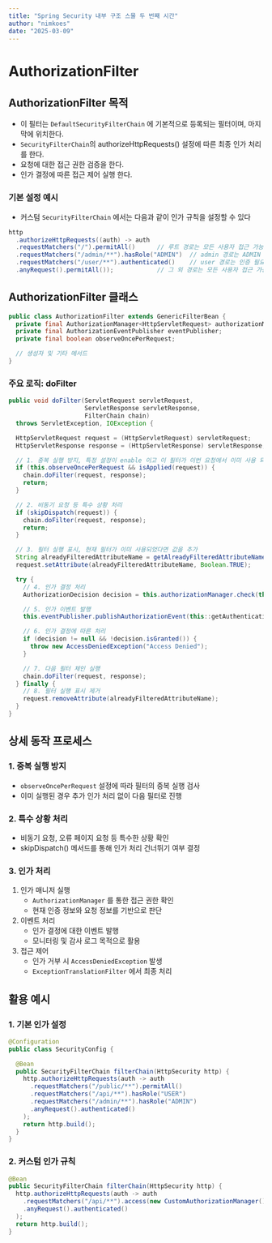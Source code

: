 ```yaml
---
title: "Spring Security 내부 구조 스물 두 번째 시간"
author: "nimkoes"
date: "2025-03-09"
---
```


# AuthorizationFilter

## AuthorizationFilter 목적

- 이 필터는 `DefaultSecurityFilterChain` 에 기본적으로 등록되는 필터이며, 마지막에 위치한다.
- `SecurityFilterChain`의 authorizeHttpRequests() 설정에 따른 최종 인가 처리를 한다.
- 요청에 대한 접근 권한 검증을 한다.
- 인가 결정에 따른 접근 제어 실행 한다.

### 기본 설정 예시

- 커스텀 `SecurityFilterChain` 에서는 다음과 같이 인가 규칙을 설정할 수 있다

```java
http
  .authorizeHttpRequests((auth) -> auth
  .requestMatchers("/").permitAll()      // 루트 경로는 모든 사용자 접근 가능
  .requestMatchers("/admin/**").hasRole("ADMIN")  // admin 경로는 ADMIN 역할 필요
  .requestMatchers("/user/**").authenticated()    // user 경로는 인증 필요
  .anyRequest().permitAll());            // 그 외 경로는 모든 사용자 접근 가능
```

## AuthorizationFilter 클래스

```java
public class AuthorizationFilter extends GenericFilterBean {
  private final AuthorizationManager<HttpServletRequest> authorizationManager;
  private final AuthorizationEventPublisher eventPublisher;
  private final boolean observeOncePerRequest;

  // 생성자 및 기타 메서드
}
```

### 주요 로직: doFilter

```java
public void doFilter(ServletRequest servletRequest,
                     ServletResponse servletResponse,
                     FilterChain chain)
  throws ServletException, IOException {

  HttpServletRequest request = (HttpServletRequest) servletRequest;
  HttpServletResponse response = (HttpServletResponse) servletResponse;

  // 1. 중복 실행 방지, 특정 설정이 enable 이고 이 필터가 이번 요청에서 이미 사용 되었다면 건너 뛴다.
  if (this.observeOncePerRequest && isApplied(request)) {
    chain.doFilter(request, response);
    return;
  }

  // 2. 비동기 요청 등 특수 상황 처리
  if (skipDispatch(request)) {
    chain.doFilter(request, response);
    return;
  }

  // 3. 필터 실행 표시, 현재 필터가 이미 사용되었다면 값을 추가
  String alreadyFilteredAttributeName = getAlreadyFilteredAttributeName();
  request.setAttribute(alreadyFilteredAttributeName, Boolean.TRUE);

  try {
    // 4. 인가 결정 처리
    AuthorizationDecision decision = this.authorizationManager.check(this::getAuthentication, request);

    // 5. 인가 이벤트 발행
    this.eventPublisher.publishAuthorizationEvent(this::getAuthentication, request, decision);

    // 6. 인가 결정에 따른 처리
    if (decision != null && !decision.isGranted()) {
      throw new AccessDeniedException("Access Denied");
    }

    // 7. 다음 필터 체인 실행
    chain.doFilter(request, response);
  } finally {
    // 8. 필터 실행 표시 제거
    request.removeAttribute(alreadyFilteredAttributeName);
  }
}
```

## 상세 동작 프로세스

### 1. 중복 실행 방지

- `observeOncePerRequest` 설정에 따라 필터의 중복 실행 검사
- 이미 실행된 경우 추가 인가 처리 없이 다음 필터로 진행

### 2. 특수 상황 처리

- 비동기 요청, 오류 페이지 요청 등 특수한 상황 확인
- skipDispatch() 메서드를 통해 인가 처리 건너뛰기 여부 결정

### 3. 인가 처리

1. 인가 매니저 실행
   - `AuthorizationManager` 를 통한 접근 권한 확인
   - 현재 인증 정보와 요청 정보를 기반으로 판단
2. 이벤트 처리
   - 인가 결정에 대한 이벤트 발행
   - 모니터링 및 감사 로그 목적으로 활용
3. 접근 제어
   - 인가 거부 시 `AccessDeniedException` 발생
   - `ExceptionTranslationFilter` 에서 최종 처리

## 활용 예시

### 1. 기본 인가 설정

```java
@Configuration
public class SecurityConfig {

  @Bean
  public SecurityFilterChain filterChain(HttpSecurity http) {
    http.authorizeHttpRequests(auth -> auth
      .requestMatchers("/public/**").permitAll()
      .requestMatchers("/api/**").hasRole("USER")
      .requestMatchers("/admin/**").hasRole("ADMIN")
      .anyRequest().authenticated()
    );
    return http.build();
  }
}
```

### 2. 커스텀 인가 규칙

```java
@Bean
public SecurityFilterChain filterChain(HttpSecurity http) {
  http.authorizeHttpRequests(auth -> auth
    .requestMatchers("/api/**").access(new CustomAuthorizationManager())
    .anyRequest().authenticated()
  );
  return http.build();
}
```

